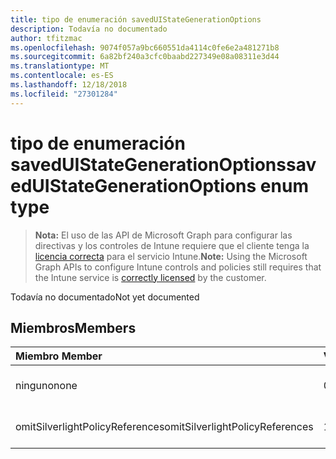 ```yaml
---
title: tipo de enumeración savedUIStateGenerationOptions
description: Todavía no documentado
author: tfitzmac
ms.openlocfilehash: 9074f057a9bc660551da4114c0fe6e2a481271b8
ms.sourcegitcommit: 6a82bf240a3cfc0baabd227349e08a08311e3d44
ms.translationtype: MT
ms.contentlocale: es-ES
ms.lasthandoff: 12/18/2018
ms.locfileid: "27301284"
---
```

# <a name="saveduistategenerationoptions-enum-type"></a><span data-ttu-id="218c0-103">tipo de enumeración savedUIStateGenerationOptions</span><span class="sxs-lookup"><span data-stu-id="218c0-103">savedUIStateGenerationOptions enum type</span></span>

> <span data-ttu-id="218c0-104">**Nota:** El uso de las API de Microsoft Graph para configurar las directivas y los controles de Intune requiere que el cliente tenga la [licencia correcta](https://go.microsoft.com/fwlink/?linkid=839381) para el servicio Intune.</span><span class="sxs-lookup"><span data-stu-id="218c0-104">**Note:** Using the Microsoft Graph APIs to configure Intune controls and policies still requires that the Intune service is [correctly licensed](https://go.microsoft.com/fwlink/?linkid=839381) by the customer.</span></span>

<span data-ttu-id="218c0-105">Todavía no documentado</span><span class="sxs-lookup"><span data-stu-id="218c0-105">Not yet documented</span></span>
## <a name="members"></a><span data-ttu-id="218c0-106">Miembros</span><span class="sxs-lookup"><span data-stu-id="218c0-106">Members</span></span>
|<span data-ttu-id="218c0-107">Miembro	</span><span class="sxs-lookup"><span data-stu-id="218c0-107">Member</span></span>|<span data-ttu-id="218c0-108">Valor</span><span class="sxs-lookup"><span data-stu-id="218c0-108">Value</span></span>|<span data-ttu-id="218c0-109">Descripción</span><span class="sxs-lookup"><span data-stu-id="218c0-109">Description</span></span>|
|:---|:---|:---|
|<span data-ttu-id="218c0-110">ninguno</span><span class="sxs-lookup"><span data-stu-id="218c0-110">none</span></span>|<span data-ttu-id="218c0-111">0</span><span class="sxs-lookup"><span data-stu-id="218c0-111">0</span></span>|<span data-ttu-id="218c0-112">Todavía no documentado</span><span class="sxs-lookup"><span data-stu-id="218c0-112">Not yet documented</span></span>|
|<span data-ttu-id="218c0-113">omitSilverlightPolicyReferences</span><span class="sxs-lookup"><span data-stu-id="218c0-113">omitSilverlightPolicyReferences</span></span>|<span data-ttu-id="218c0-114">1</span><span class="sxs-lookup"><span data-stu-id="218c0-114">1</span></span>|<span data-ttu-id="218c0-115">Todavía no documentado</span><span class="sxs-lookup"><span data-stu-id="218c0-115">Not yet documented</span></span>|



